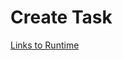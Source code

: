# Create Task
[Links to Runtime](https://replit.com/@MaBoinjd/csp-anthonys-harem#create_task/templates/erik_ethan.html)
